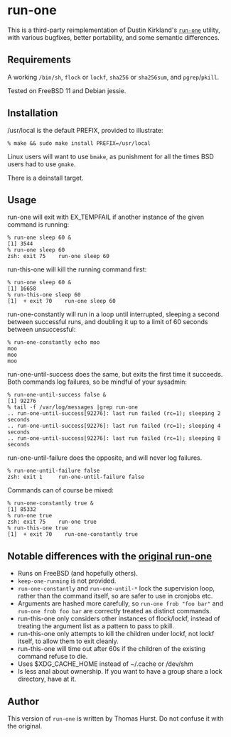 # run-one

This is a third-party reimplementation of Dustin Kirkland's [`run-one`][1]
utility, with various bugfixes, better portability, and some semantic differences.


## Requirements

A working `/bin/sh`, `flock` or `lockf`, `sha256` or `sha256sum`, and `pgrep`/`pkill`.

Tested on FreeBSD 11 and Debian jessie.


## Installation

/usr/local is the default PREFIX, provided to illustrate:

    % make && sudo make install PREFIX=/usr/local

Linux users will want to use `bmake`, as punishment for all the times BSD users
had to use `gmake`.

There is a deinstall target.


## Usage

run-one will exit with EX_TEMPFAIL if another instance of the given command is
running:

    % run-one sleep 60 &
    [1] 3544
    % run-one sleep 60
    zsh: exit 75    run-one sleep 60

run-this-one will kill the running command first:

    % run-one sleep 60 &
    [1] 16658
    % run-this-one sleep 60
    [1]  + exit 70    run-one sleep 60

run-one-constantly will run in a loop until interrupted, sleeping a second between
successful runs, and doubling it up to a limit of 60 seconds between unsuccessful:

    % run-one-constantly echo moo
    moo
    moo
    moo

run-one-until-success does the same, but exits the first time it succeeds.  Both
commands log failures, so be mindful of your sysadmin:

    % run-one-until-success false &
    [1] 92276
    % tail -f /var/log/messages |grep run-one
    .. run-one-until-success[92276]: last run failed (rc=1); sleeping 2 seconds
    .. run-one-until-success[92276]: last run failed (rc=1); sleeping 4 seconds
    .. run-one-until-success[92276]: last run failed (rc=1); sleeping 8 seconds

run-one-until-failure does the opposite, and will never log failures.

    % run-one-until-failure false
    zsh: exit 1     run-one-until-failure false

Commands can of course be mixed:

    % run-one-constantly true &
    [1] 85332
    % run-one true
    zsh: exit 75    run-one true
    % run-this-one true
    [1]  + exit 70    run-one-constantly true


## Notable differences with the [original run-one][1]

 * Runs on FreeBSD (and hopefully others).
 * `keep-one-running` is not provided.
 * `run-one-constantly` and `run-one-until-*` lock the supervision loop, rather
   than the command itself, so are safer to use in cronjobs etc.
 * Arguments are hashed more carefully, so `run-one frob "foo bar"` and
   `run-one frob foo bar` are correctly treated as distinct commands.
 * run-this-one only considers other instances of flock/lockf, instead of treating
   the argument list as a pattern to pass to pkill.
 * run-this-one only attempts to kill the children under lockf, not lockf itself,
   to allow them to exit cleanly.
 * run-this-one will time out after 60s if the children of the existing command
   refuse to die.
 * Uses $XDG_CACHE_HOME instead of ~/.cache or /dev/shm
 * Is less anal about ownership. If you want to have a group share a lock directory,
   have at it.


## Author

This version of `run-one` is written by Thomas Hurst.  Do not confuse it with
the original.


[1]: https://launchpad.net/run-one
[2]: https://github.com/dustinkirkland/run-one
[3]: http://blog.dustinkirkland.com/2011/02/introducing-run-one-and-run-this-one.html

